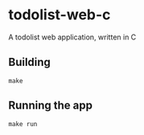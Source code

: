 # todolist-web-c
A todolist web application, written in C

## Building

```
make
```

## Running the app

```
make run
```
